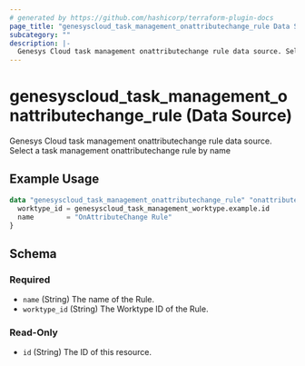 ```yaml
---
# generated by https://github.com/hashicorp/terraform-plugin-docs
page_title: "genesyscloud_task_management_onattributechange_rule Data Source - terraform-provider-genesyscloud"
subcategory: ""
description: |-
  Genesys Cloud task management onattributechange rule data source. Select a task management onattributechange rule by name
---
```


# genesyscloud_task_management_onattributechange_rule (Data Source)

Genesys Cloud task management onattributechange rule data source. Select a task management onattributechange rule by name

## Example Usage

```terraform
data "genesyscloud_task_management_onattributechange_rule" "onattributechange_rule_data" {
  worktype_id = genesyscloud_task_management_worktype.example.id
  name        = "OnAttributeChange Rule"
}
```

<!-- schema generated by tfplugindocs -->
## Schema

### Required

- `name` (String) The name of the Rule.
- `worktype_id` (String) The Worktype ID of the Rule.

### Read-Only

- `id` (String) The ID of this resource.
